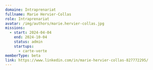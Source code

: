 ```yaml
---
domaine: Intraprenariat
fullname: Marie Hervier-Collas
role: Intraprenariat
avatar: /img/authors/marie.hervier-collas.jpg
missions:
  - start: 2024-04-04
    end: 2024-10-04
    status: admin
    startups:
      - carte-verte
memberType: beta
link: https://www.linkedin.com/in/marie-hervier-collas-827772295/
---
```


